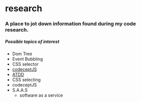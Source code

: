 # research
### A place to jot down information found during my code research. 

##### Possible topics of interest 
  - Dom Tree
  - Event Bubbling 
  - CSS selector
  - [codeceptJS](codeceptJS.md)
  - [ATDD](ATDD.md)
  - CSS selecting 
  - codeceptJS
  - S.A.A.S
    - software as a service 
